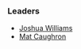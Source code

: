 ### Leaders
* [Joshua Williams](mailto:j.williams@owasp.org)
* [Mat Caughron](mailto:mat.caughron@owasp.org)
